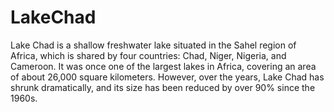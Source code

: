 # LakeChad

Lake Chad is a shallow freshwater lake situated in the Sahel region of Africa, which is shared by four countries: Chad, Niger, Nigeria, and Cameroon. It was once one of the largest lakes in Africa, covering an area of about 26,000 square kilometers. However, over the years, Lake Chad has shrunk dramatically, and its size has been reduced by over 90% since the 1960s.

